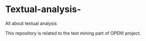 # Textual-analysis-
All about textual analysis  

This repository is related to the text mining part of OPEN! project. 
